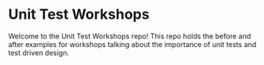 # Unit Test Workshops

Welcome to the Unit Test Workshops repo! This repo holds the before and after examples for workshops talking about the importance of unit tests and test driven design.

